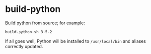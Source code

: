 # build-python

Build python from source; for example:

```
build-python.sh 3.5.2
```

If all goes well, Python will be installed to `/usr/local/bin` and aliases correctly updated.
